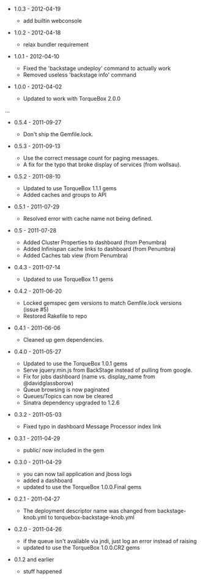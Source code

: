 * 1.0.3 - 2012-04-19
  * add builtin webconsole

* 1.0.2 - 2012-04-18
  * relax bundler requirement
  
* 1.0.1 - 2012-04-10
  * Fixed the 'backstage undeploy' command to actually work
  * Removed useless 'backstage info' command

* 1.0.0 - 2012-04-02
  * Updated to work with TorqueBox 2.0.0

...

* 0.5.4 - 2011-09-27
  * Don't ship the Gemfile.lock.

* 0.5.3 - 2011-09-13
  * Use the correct message count for paging messages.
  * A fix for the typo that broke display of services (from wollsau).

* 0.5.2 - 2011-08-10
  * Updated to use TorqueBox 1.1.1 gems
  * Added caches and groups to API

* 0.5.1 - 2011-07-29
  * Resolved error with cache name not being defined.
  
* 0.5 - 2011-07-28
  * Added Cluster Properties to dashboard (from Penumbra)
  * Added Infinispan cache links to dashboard  (from Penumbra)
  * Added Caches tab view (from Penumbra)

* 0.4.3 - 2011-07-14
  * Updated to use TorqueBox 1.1 gems

* 0.4.2 - 2011-06-20
  * Locked gemspec gem versions to match Gemfile.lock versions (issue #5)
  * Restored Rakefile to repo
  
* 0.4.1 - 2011-06-06
  * Cleaned up gem dependencies.
  
* 0.4.0 - 2011-05-27
  * Updated to use the TorqueBox 1.0.1 gems
  * Serve jquery.min.js from BackStage instead of pulling from google.
  * Fix for jobs dashboard (name vs. display_name from @davidglassborow)
  * Queue browsing is now paginated
  * Queues/Topics can now be cleared
  * Sinatra dependency upgraded to 1.2.6
  
* 0.3.2 - 2011-05-03
  * Fixed typo in dashboard Message Processor index link
  
* 0.3.1 - 2011-04-29
  * public/ now included in the gem
  
* 0.3.0 - 2011-04-29
  * you can now tail application and jboss logs
  * added a dashboard
  * updated to use the TorqueBox 1.0.0.Final gems
  
* 0.2.1 - 2011-04-27
  * The deployment descriptor name was changed from backstage-knob.yml to torquebox-backstage-knob.yml
  
* 0.2.0 - 2011-04-26
  * if the queue isn't available via jndi, just log an error instead of raising
  * updated to use the TorqueBox 1.0.0.CR2 gems
  
* 0.1.2 and earlier
  * stuff happened
